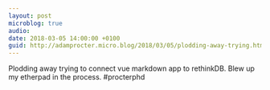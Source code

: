 ```yaml
---
layout: post
microblog: true
audio: 
date: 2018-03-05 14:00:00 +0100
guid: http://adamprocter.micro.blog/2018/03/05/plodding-away-trying.html
---
```

Plodding away trying to connect vue markdown app to rethinkDB. Blew up my etherpad in the process. #procterphd
